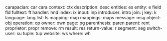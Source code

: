 carapacian:    car    cara
context:       ctx
description:   desc
entities:      es
entity:        e
field          fld
fulltext:      ft
handler:       hnd
index:         ix
input:         inp
introducer:    intro
join:          j
key:           k
language:      lang
list:          ls
mapping:       map
mappings:      maps
message:       msg
object:        obj
operation:     op
owner:         own
page:          pg
parenthesis:   paren
parent:        rent
proprietor:    propr
remove:        rm
result:        res
return-value:  r
segment:       seg
switch-user:   su
tuple:         tup
website:       ws
where:         wh
